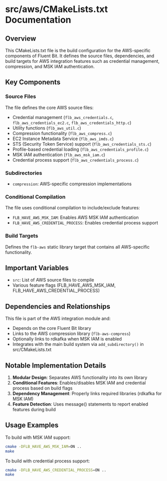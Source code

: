 # src/aws/CMakeLists.txt Documentation

## Overview

This CMakeLists.txt file is the build configuration for the AWS-specific components of Fluent Bit. It defines the source files, dependencies, and build targets for AWS integration features such as credential management, compression, and MSK IAM authentication.

## Key Components

### Source Files
The file defines the core AWS source files:
- Credential management (`flb_aws_credentials.c`, `flb_aws_credentials_ec2.c`, `flb_aws_credentials_http.c`)
- Utility functions (`flb_aws_util.c`)
- Compression functionality (`flb_aws_compress.c`)
- EC2 Instance Metadata Service (`flb_aws_imds.c`)
- STS (Security Token Service) support (`flb_aws_credentials_sts.c`)
- Profile-based credential loading (`flb_aws_credentials_profile.c`)
- MSK IAM authentication (`flb_aws_msk_iam.c`)
- Credential process support (`flb_aws_credentials_process.c`)

### Subdirectories
- `compression`: AWS-specific compression implementations

### Conditional Compilation
The file uses conditional compilation to include/exclude features:
- `FLB_HAVE_AWS_MSK_IAM`: Enables AWS MSK IAM authentication
- `FLB_HAVE_AWS_CREDENTIAL_PROCESS`: Enables credential process support

### Build Targets
Defines the `flb-aws` static library target that contains all AWS-specific functionality.

## Important Variables

- `src`: List of AWS source files to compile
- Various feature flags (FLB_HAVE_AWS_MSK_IAM, FLB_HAVE_AWS_CREDENTIAL_PROCESS)

## Dependencies and Relationships

This file is part of the AWS integration module and:
- Depends on the core Fluent Bit library
- Links to the AWS compression library (`flb-aws-compress`)
- Optionally links to rdkafka when MSK IAM is enabled
- Integrates with the main build system via `add_subdirectory()` in src/CMakeLists.txt

## Notable Implementation Details

1. **Modular Design**: Separates AWS functionality into its own library
2. **Conditional Features**: Enables/disables MSK IAM and credential process based on build flags
3. **Dependency Management**: Properly links required libraries (rdkafka for MSK IAM)
4. **Feature Detection**: Uses message() statements to report enabled features during build

## Usage Examples

To build with MSK IAM support:
```bash
cmake -DFLB_HAVE_AWS_MSK_IAM=ON ..
make
```

To build with credential process support:
```bash
cmake -DFLB_HAVE_AWS_CREDENTIAL_PROCESS=ON ..
make
```